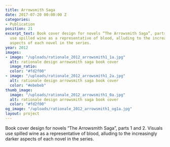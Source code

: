 ```yaml
---
title: Arrowsmith Saga
date: 2017-07-20 00:00:00 Z
categories:
- Publication
position: 21
excerpt_text: Book cover design for novels “The Arrowsmith Saga”, parts 1 and 2. Visuals
  use spilled wine as a representative of blood, alluding to the increasingly darker
  aspects of each novel in the series.
year: 2012
images:
- image: "/uploads/rationale_2012_arrowsmith1_1a.jpg"
  alt: rationale design arrowsmith saga book cover
  image_ratio: 
  color: "#fd2f00"
- image: "/uploads/rationale_2012_arrowsmith1_2a.jpg"
  alt: rationale design arrowsmith saga book cover
  color: "#ebebeb"
thumb_image:
  image: "/uploads/rationale_2012_arrowsmith1_0a.jpg"
  alt: rationale design arrowsmith saga book cover
  color: "#fd2f00"
og_image: "/uploads/rationale_2012_arrowsmith1_og1a.jpg"
layout: project
---
```


Book cover design for novels “The Arrowsmith Saga”, parts 1 and 2. Visuals use spilled wine as a representative of blood, alluding to the increasingly darker aspects of each novel in the series.